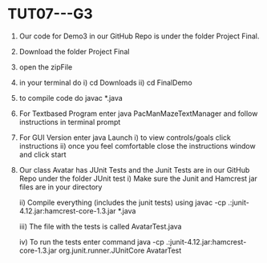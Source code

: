 # TUT07---G3

1) Our code for Demo3 in our GitHub Repo is under the folder Project Final. 
2) Download the folder Project Final 
3) open the zipFile
4) in your terminal do
	i) cd Downloads
	ii) cd FinalDemo
5) to compile code do javac *.java
6) For Textbased Program enter java PacManMazeTextManager and follow instructions in terminal prompt
7) For GUI Version enter java Launch
	i) to view controls/goals click instructions
	ii) once you feel comfortable close the instructions window and click start

8) Our class Avatar has JUnit Tests and the Junit Tests are in our GitHub Repo under the folder JUnit test
	i) Make sure the Junit and Hamcrest jar files are in your directory
	
	ii) Compile everything (includes the junit tests) using javac -cp .:junit-4.12.jar:hamcrest-core-1.3.jar *.java
	
	iii) The file with the tests is called AvatarTest.java
	
	iv) To run the tests enter command java -cp .:junit-4.12.jar:hamcrest-core-1.3.jar org.junit.runner.JUnitCore 
AvatarTest
